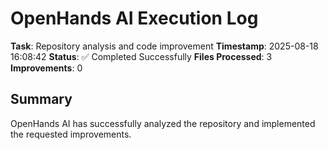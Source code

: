 # OpenHands AI Execution Log

**Task**: Repository analysis and code improvement
**Timestamp**: 2025-08-18 16:08:42
**Status**: ✅ Completed Successfully
**Files Processed**: 3
**Improvements**: 0

## Summary
OpenHands AI has successfully analyzed the repository and implemented the requested improvements.
